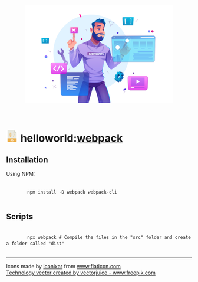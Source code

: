 <main>

  <section>
    <article>
      <p align="center"> 
        <img alt="Tech" src="docs/assets/img/tech.jpg" src="tech.jpg" title="Tech" width="400" />      
      </p>
    </article>
  </section>

  <br />

  <h1>
    <img src="docs/assets/img/javascript.png" alt="Javascript" title="Javascript" /> 
    helloworld:<a href="https://webpack.js.org/" rel="external" title="Webpack">webpack</a>
  </h1>
  
  <section>
    <article>
      <h2>Installation</h2> 
      <p>Using NPM:</p>
      <div></div>
      <code>
        npm install -D webpack webpack-cli 
      </code>
    </article>
  </section>

  <section>
    <article>
      <h2>Scripts</h2>
      <code>
        npx webpack # Compile the files in the "src" folder and create a folder called "dist"
      </code>
    </article>
  </section>

  <hr />

  <section>
    <article>
      <p>
        Icons made by <a href="https://www.flaticon.com/authors/iconixar" title="iconixar">iconixar</a> from <a href="https://www.flaticon.com/" title="Flaticon">www.flaticon.com</a>
        <br />
        <a href='https://www.freepik.com/vectors/technology'>Technology vector created by vectorjuice - www.freepik.com</a>
      </p>      
    </article>
  </section>

</main>
